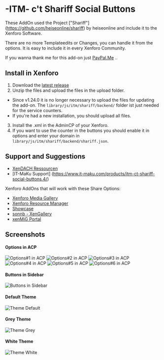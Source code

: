 # -ITM- c't Shariff Social Buttons

These AddOn used the Project ["Shariff"] (https://github.com/heiseonline/shariff) by heiseonline and include it to the Xenforo Software.

There are no more Templateedits or Changes, you can handle it from the options. It is easy to include it in every Xenforo Community.

If you wanna thank me for this add-on just [PayPal.Me](https://www.paypal.me/itmaku) ..

## Install in Xenforo
1. Download the [latest release](https://github.com/McAtze/-ITM-ctShariffSocialButtons/releases/latest)
2. Unzip the files and upload the files in the upload folder.
  * Since v1.24.0 it is no longer necessary to upload the files for updating the add-on. The `library/js/itm/shariff/backend/` folder ist just needed for the service counters.
  * If you're had a new installation, you should upload all files.
3. Install the .xml in the AdminCP of your Xenforo.
4. If you want to use the counter in the buttons you should enable it in options and enter your domain in `library/js/itm/shariff/backend/shariff.json`.

## Support and Suggestions
* [XenDACH Ressourcen](http://www.xendach.de/resources/itm-ct-shariff-social-buttons.248/)
* [IT-MaKu Support] (https://www.it-maku.com/products/itm-ct-shariff-social-buttons.4/)

Xenforo AddOns that will work with these Share Options:
  * [Xenforo Media Gallery](https://xenforo.com/purchase/)
  * [Xenforo Resource Manager](https://xenforo.com/purchase/)
  * [Showcase](http://xenaddons.com/store-products/showcase/)
  * [sonnb - XenGallery](http://www.sonnb.com/purchases/sonnb-xengallery-xenforo-gallery.1/)
  * [xenMiG Portal](http://www.xendach.de/resources/xenmig-portal.228/)

## Screenshots
#### Options in ACP
![Options#1 in ACP](https://maxcdn.it-maku.com/git/shariff/Options-1.png)
![Options#2 in ACP](https://maxcdn.it-maku.com/git/shariff/Options-2.png)
![Options#3 in ACP](https://maxcdn.it-maku.com/git/shariff/Options-3.png)
![Options#4 in ACP](https://maxcdn.it-maku.com/git/shariff/Options-4.png)
![Options#5 in ACP](https://maxcdn.it-maku.com/git/shariff/Options-5.png)
![Options#6 in ACP](https://maxcdn.it-maku.com/git/shariff/Options-6.png)
#### Buttons in Sidebar
![Buttons in Sidebar](https://maxcdn.it-maku.com/git/shariff/Sidebar.png)
#### Default Theme
![Theme Default](https://maxcdn.it-maku.com/git/shariff/Theme_default.png)
#### Grey Theme
![Theme Grey](https://maxcdn.it-maku.com/git/shariff/Theme_grey.png)
#### White Theme
![Theme White](https://maxcdn.it-maku.com/git/shariff/Theme_white.png)
